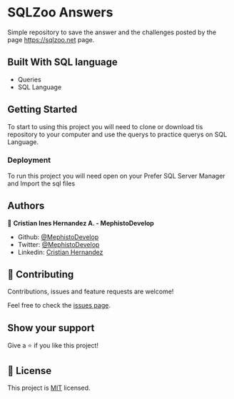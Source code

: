 # SQLZoo Answers

Simple repository to save the answer and the challenges posted by the page https://sqlzoo.net page.

## Built With SQL language

- Queries
- SQL Language

## Getting Started

To start to using this project you will need to clone or download tis repository to your computer and use the querys to practice querys on SQL Language.


### Deployment

To run this project you will need open on your Prefer SQL Server Manager and Import the sql files

## Authors

👤 **Cristian Ines Hernandez A. - MephistoDevelop**

- Github: [@MephistoDevelop](https://github.com/MephistoDevelop)
- Twitter: [@MephistoDevelop](https://twitter.com/MephistoDevelop)
- Linkedin: [Cristian Hernandez](https://www.linkedin.com/in/cristian-hernandez1992/)

## 🤝 Contributing

Contributions, issues and feature requests are welcome!

Feel free to check the [issues page](issues/).

## Show your support

Give a ⭐️ if you like this project!

## 📝 License

This project is [MIT](lic.url) licensed.



